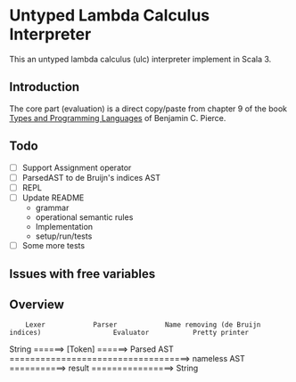 # Untyped Lambda Calculus Interpreter

This an untyped lambda calculus (ulc) interpreter implement in Scala 3.

## Introduction

The core part (evaluation) is a direct copy/paste from chapter 9 of the book [Types and Programming Languages](https://www.cis.upenn.edu/~bcpierce/tapl/) of Benjamin C. Pierce.

## Todo

- [ ] Support Assignment operator
- [ ] ParsedAST to de Bruijn's indices AST
- [ ] REPL
- [ ] Update README
  - grammar
  - operational semantic rules
  - Implementation
  - setup/run/tests
- [ ] Some more tests

## Issues with free variables

## Overview

        Lexer            Parser            Name removing (de Bruijn indices)                  Evaluator           Pretty printer
String ======> [Token] ======> Parsed AST ===================================> nameless AST  ===========> result ================> String
